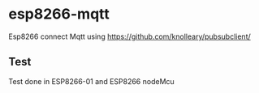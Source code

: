 # esp8266-mqtt

Esp8266 connect Mqtt using https://github.com/knolleary/pubsubclient/

## Test

Test done in ESP8266-01 and ESP8266 nodeMcu
